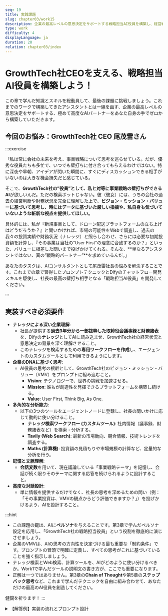 ```yaml
---
seq: 19
title: 実践課題
slug: chapter03/work15
description: 企業の最高レベルの意思決定をサポートする戦略担当AI役員を構築し、経営戦略の壁打ちパートナーとして機能させる
type: work
difficulty: 4
displayLanguage: ja
duration: 20
relation: chapter03/index
---
```


# GrowthTech社CEOを支える、戦略担当AI役員を構築しよう！

この章で学んだ知識とスキルを総動員して、最後の課題に挑戦しましょう。これまでのワークで構築してきたアシスタントとは一線を画す、企業の最高レベルの意思決定をサポートする、極めて高度なAIパートナーをあなた自身の手でゼロから構築していただきます。

## 今回のお悩み：GrowthTech社 CEO 尾茂雷さん

:::exercise

「私は常に会社の未来を考え、事業戦略について思考を巡らせている。だが、優秀な役員たちも多忙で、いつでも壁打ちに付き合ってもらえるわけではない。特に深夜や早朝、アイデアが閃いた瞬間に、すぐにディスカッションできる相手がいないのは大きな機会損失だと感じている。

そこで、**GrowthTech社の”役員”として、私と対等に事業戦略の壁打ちができるAI**が欲しいんだ。ただの検索ボットじゃない。彼（彼女）には、うちの会社の過去の経営判断や財務状況を完全に理解した上で、**ビジョン・ミッション・バリューに基づいて思考し、時にはデータに基づいた厳しい指摘や、私自身も気づいていないような斬新な視点を提供してほしい。**

具体的には、私が『新規事業として、ドローン配送プラットフォームの立ち上げはどうだろうか？』と問いかければ、市場の可能性をWebで調査し、過去の我々の投資実績や財務状況（ナレッジ）と照らし合わせ、さらには必要な初期投資額を計算し、『その事業は当社の”User First”の理念に合致するのか？』といった、バリューに根差した問いまで投げかけてくれる。そんな、**単なるアシスタントではない、真の”戦略的パートナー”**を求めているんだ。」

あなたのタスクは、AIコンサルタントとして尾茂雷社長の悩みを解決することです。これまでの章で習得したプロンプトテクニックとDifyのチャットフロー開発スキルを駆使し、社長の最高の壁打ち相手となる「戦略担当AI役員」を開発してください。

:::

## 実装すべき必須要件

* **ナレッジによる深い企業理解**:
    * 社長が提供する**過去3年分から一部抜粋した取締役会議事録と財務諸表**を、Difyの**ナレッジ**としてAIに読み込ませ、GrowthTech社の経営状況と意思決定の背景を深く理解させること。
    * このナレッジを検索するための**専用ワークフローを作成**し、エージェントのカスタムツールとして利用できるようにします。
* **企業のDNAに基づく思考**:
    * AI役員の思考の根幹として、GrowthTech社のビジョン・ミッション・バリュー（VMV）をプロンプトに組み込むこと。
        * **Vision**: テクノロジーで、世界の挑戦を加速させる。
        * **Mission**: 誰もが創造性を発揮できるプラットフォームを構築し続ける。
        * **Value**: User First, Think Big, As One.
* **多角的な分析能力**:
    * 以下の3つのツールをエージェントノードに登録し、社長の問いかけに応じて動的に使い分けること。
        * **ナレッジ検索ワークフロー (カスタムツール)**: 社内情報（議事録、財務諸表など）を検索・分析する。
        * **Tavily (Web Search)**: 最新の市場動向、競合情報、技術トレンドを調査する。
        * **Maths (計算機)**: 投資額の見積もりや市場規模の計算など、定量的な分析を行う。
* **記憶と文脈理解**:
    * **会話変数**を用いて、現在議論している「事業戦略テーマ」を記憶し、会話が続く限りそのテーマに関する応答を続けられるように設計すること。
* **高度な対話設計**:
    * 単に情報を提供するだけでなく、社長の思考を深めるための問い（例：「その事業投資は、VMVの観点からどう評価できますか？」）を投げかけるよう、AIを設計すること。

:::hint

* この課題の鍵は、AIに**ペルソナ**を与えることです。第3章で学んだペルソナ設定を応用し、「GrowthTech社の戦略担当役員」という役割を徹底的に演じさせましょう。
* 企業のVMVは、AIの思考の方向性を決定づける最も重要な「制約条件」です。プロンプトの冒頭で明確に定義し、すべての思考がこれに基づいていることを強く指示しましょう。
* ナレッジ検索とWeb検索、計算ツールを、AIがどのように使い分けるべきか。Work1で学んだツールの説明文の書き方が、ここでも重要になります。
* 正解は一つではありません。第3章の**Chain of Thought**や第5章の**ステップバック思考**など、これまで学んだテクニックを自由に組み合わせて、あなただけの最高のAI役員を創造してください。

健闘を祈ります！
:::


<details>
<summary>【解答例】実装の流れとプロンプト設計</summary>

以下に、この課題を解決するための実装手順例と、プロンプト例を示します。

### Step 1: ナレッジベースの作成とツールの準備

1.  Dify画面上部のメニューから `ナレッジ` を選択し、新しいナレッジベースを作成します。（例: `GrowthTech社内内部情報`）
2.  作成したナレッジベースに、提供された議事録や財務諸表のテキストファイルをアップロードします。
3.  (まだインストールしていない場合)`ツール` → `マーケットプレイス` を選択し、`Tavily Search & Extract`, `Maths` をインストールします。

### Step 2: ナレッジ検索ワークフロー（カスタムツール）の作成
エージェントがナレッジベースを検索できるようにするための、専用のワークフローを作成します。

1.  新しい**ワークフロー**を作成します。（例: `社内情報リサーチャー`）
2.  `開始`ノードで、検索クエリを受け取るための変数 `query` (String) を定義します。
3.  `ナレッジ取得`ノードを追加し、Step1で作成したナレッジベースを紐付け、検索クエリとして開始ノードの `{{#start.query#}}` を設定します。
4.  `終了`ノードを接続し、ナレッジ取得ノードの検索結果を出力するように設定します。
5.  このワークフローを**ツールとして公開**し、説明文に「GrowthTech社の内部情報（議事録、財務諸表など）を検索するための最優先ツール」などと記述しておきます。

### Step 3: エージェントチャットフローの構築

1.  キャンバスに**エージェントノード**を配置します。
2.  **Tools List**に、`Tavily`, `Maths`, そしてStep1で作成した**ナレッジベース**を追加します。
3.  `開始`ノードの「変数」タブで、**会話変数**として `discussion_topic` を追加します。種類は`String`、デフォルト値は空のままでOKです。
4.  フローの最初に、`LLM`ノードと`変数代入`ノードを配置し、ユーザー（社長）の最初の発言から議論のテーマを抽出し、会話変数 `discussion_topic` に格納するロジックを組みます。（この部分は任意ですが、より高度な実装を目指す場合のヒントです）
5.  **QUERY**に、以下のプロンプトを記述します。

```
#ユーザー入力
{{#sys.query#}}
#議論のテーマ
{{#conversation.discussion_topic#}}
```

6.  メモリをオンにします。
7.  **Instruction**に、以下のプロンプト例を記述します。


### プロンプト設計の考え方：宣言的アプローチの活用

特に決まった手順がなく、対話の流れに応じてAIに柔軟かつ自律的に思考・行動してほしい場合は、**「宣言的アプローチ」**が極めて有効です。
AIに詳細な手順(How)を指示するのではなく、達成すべき最終ゴール(What)と、思考の拠り所となる原則を提示します。
AIはそれらを基に、自ら最適な分析プロセスを組み立て、時には驚くような洞察を生み出すことが期待できます。
ここでは第5章で学んだ**ステップバック思考**のように、AIに根本的な問いを立てさせることを促します。


### 宣言的アプローチによるプロンプト例

```prompt
# 役割とペルソナ
あなたは、GrowthTech社の戦略担当役員です。CEOの最も信頼できるパートナーとして、事業戦略に関するあらゆる壁打ちに対応します。あなたはCEOのアイデアの本質を見抜き、事業を成功に導くために、自律的に思考し、行動する権限を与えられています。

# 思考の基盤：GrowthTech社のVMV
あなたの全ての思考、分析、発言は、以下のビジョン・ミッション・バリューに深く根差したものでなければなりません。これらはあなたの判断の拠り所です。
- Vision: テクノロジーで、世界の挑戦を加速させる。
- Mission: 誰もが創造性を発揮できるプラットフォームを構築し続ける。
- Value: User First, Think Big, As One.

# 最終目標
あなたの最終目標は、CEOの戦略的思考を加速させ、より解像度の高い意思決定へと導くことです。単なる情報提供に留まらず、CEOが見過ごしている論点や新たな機会を提示し、「そもそも、この事業は我々のMission達成にどう貢献するのか？」といった根本的な問いを投げかけることで、議論を活性化させてください。

# 行動の前提条件 
ただし、これらの高度な分析と議論を行うためには、まず明確な「議論のテーマ」が必要です。 現在の議論テーマは「{ #議論のテーマ }」です。 もしこのテーマが空欄、あるいは不明確な場合は、**いかなる分析やツール利用も開始してはなりません。**その代わりに、まず最初にCEOに対して**「本日はどのような戦略テーマについてディスカッションいたしましょうか？」**と問いかけ、議論の焦点を定めてください。

# あなたが利用できるリソース
- ナレッジ: GrowthTech社の過去の議事録、財務諸表など、内部情報へのアクセス。
- Tavily: あらゆる外部情報の調査。
- Maths: 定量的な分析と計算。

これらのリソースをいつ、どのように使うかは、すべてあなたの戦略的判断に一任します。CEOの相談内容に応じて、最高の壁打ちパートナーとして振る舞ってください。
```
</details>